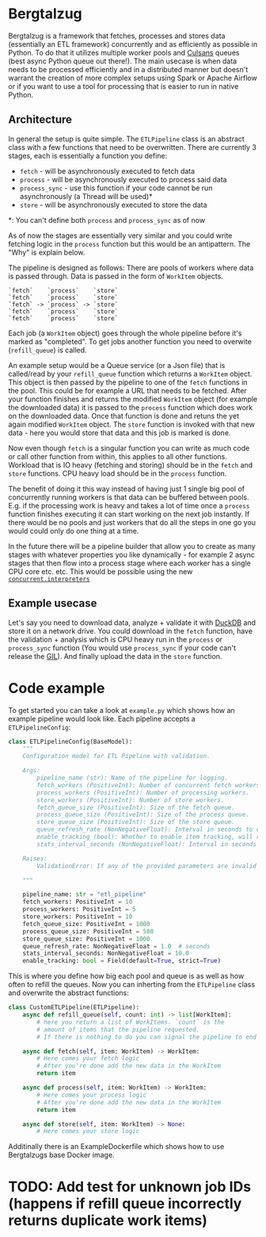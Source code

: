 # Bergtalzug

Bergtalzug is a framework that fetches, processes and stores data (essentially an ETL framework) concurrently and as efficiently as possible in Python. To do that it utilizes multiple worker pools and [Culsans](https://github.com/x42005e1f/culsans) queues (best async Python queue out there!). The main usecase is when data needs to be processed efficiently and in a distributed manner but doesn't warrant the creation of more complex setups using Spark or Apache Airflow or if you want to use a tool for processing that is easier to run in native Python.

## Architecture

In general the setup is quite simple. The `ETLPipeline` class is an abstract class with a few functions that need to be overwritten. There are currently 3 stages, each is essentially a function you define:

 - `fetch` - will be asynchronously executed to fetch data
 - `process` - will be asynchronously executed to process said data
 - `process_sync` - use this function if your code cannot be run asynchronously (a Thread will be used)*
 - `store` - will be asynchronously executed to store the data

*: You can't define both `process` and `process_sync` as of now

As of now the stages are essentially very similar and you could write fetching logic in the `process` function but this would be an antipattern. The "Why" is explain below.

The pipeline is designed as follows: There are pools of workers where data is passed through. Data is passed in the form of `WorkItem` objects.

    `fetch`    `process`    `store`
    `fetch`    `process`    `store`
    `fetch` -> `process` -> `store`
    `fetch`    `process`    `store`
    `fetch`    `process`    `store`

Each job (a `WorkItem` object) goes through the whole pipeline before it's marked as "completed". To get jobs another function you need to overwite (`refill_queue`) is called.

An example setup would be a Queue service (or a Json file) that is called/read by your `refill_queue` function which returns a `WorkItem` object. This object is then passed by the pipeline to one of the `fetch` functions in the pool. This could be for example a URL that needs to be fetched. After your function finishes and returns the modified `WorkItem` object (for example the downloaded data) it is passed to the `process` function which does work on the downloaded data. Once that function is done and retuns the yet again modified `WorkItem` object. The `store` function is invoked with that new data - here you would store that data and this job is marked is done.

Now even though `fetch` is a singular function you can write as much code or call other function from within, this applies to all other functions. Workload that is IO heavy (fetching and storing) should be in the `fetch` and `store` functions. CPU heavy load should be in the `process` function.

The benefit of doing it this way instead of having just 1 single big pool of concurrently running workers is that data can be buffered between pools. E.g. if the processing work is heavy and takes a lot of time once a `process` function finishes executing it can start working on the next job instantly. If there would be no pools and just workers that do all the steps in one go you would could only do one thing at a time.

In the future there will be a pipeline builder that allow you to create as many stages with whatever properties you like dynamically - for example 2 async stages that then flow into a process stage where each worker has a single CPU core etc. etc. This would be possible using the new [`concurrent.interpreters`](https://docs.python.org/3.14/library/concurrent.interpreters.html#module-concurrent.interpreters)

## Example usecase

Let's say you need to download data, analyze + validate it with [DuckDB](https://duckdb.org/) and store it on a network drive. You could download in the `fetch` function, have the validation + analysis which is CPU heavy run in the `process` or `process_sync` function (You would use `process_sync` if your code can't release the [GIL](https://en.wikipedia.org/wiki/Global_interpreter_lock)). And finally upload the data in the `store` function.

# Code example

To get started you can take a look at `example.py` which shows how an example pipeline would look like. Each pipeline accepts a `ETLPipelineConfig`:

```python
class ETLPipelineConfig(BaseModel):
    """
    Configuration model for ETL Pipeline with validation.

    Args:
        pipeline_name (str): Name of the pipeline for logging.
        fetch_workers (PositiveInt): Number of concurrent fetch workers.
        process_workers (PositiveInt): Number of processing workers.
        store_workers (PositiveInt): Number of store workers.
        fetch_queue_size (PositiveInt): Size of the fetch queue.
        process_queue_size (PositiveInt): Size of the process queue.
        store_queue_size (PositiveInt): Size of the store queue.
        queue_refresh_rate (NonNegativeFloat): Interval in seconds to check and refill the fetch queue.
        enable_tracking (bool): Whether to enable item tracking, will return PipelineResult on completion.
        stats_interval_seconds (NonNegativeFloat): Interval in seconds to report pipeline statistics.

    Raises:
        ValidationError: If any of the provided parameters are invalid

    """

    pipeline_name: str = "etl_pipeline"
    fetch_workers: PositiveInt = 10
    process_workers: PositiveInt = 5
    store_workers: PositiveInt = 10
    fetch_queue_size: PositiveInt = 1000
    process_queue_size: PositiveInt = 500
    store_queue_size: PositiveInt = 1000
    queue_refresh_rate: NonNegativeFloat = 1.0  # seconds
    stats_interval_seconds: NonNegativeFloat = 10.0
    enable_tracking: bool = Field(default=True, strict=True)
```

This is where you define how big each pool and queue is as well as how often to refill the queues.
Now you can inherting from the `ETLPipeline` class and overwrite the abstract functions:

```python
class CustomETLPipeline(ETLPipeline):
    async def refill_queue(self, count: int) -> list[WorkItem]:
        # here you return a list of WorkItems. `count` is the
        # amount of items that the pipeline requested.
        # If there is nothing to do you can signal the pipeline to end with an empty list

    async def fetch(self, item: WorkItem) -> WorkItem:
        # Here comes your fetch logic
        # After you're done add the new data in the WorkItem
        return item

    async def process(self, item: WorkItem) -> WorkItem:
        # Here comes your process logic
        # After you're done add the new data in the WorkItem
        return item

    async def store(self, item: WorkItem) -> None:
        # Here comes your store logic

```

Additinally there is an ExampleDockerfile which shows how to use Bergtalzugs base Docker image.

# TODO: Add test for unknown job IDs (happens if refill queue incorrectly returns duplicate work items)

